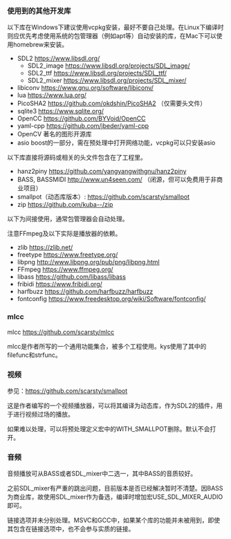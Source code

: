 ### 使用到的其他开发库

以下库在Windows下建议使用vcpkg安装，最好不要自己处理。在Linux下编译时则应优先考虑使用系统的包管理器（例如apt等）自动安装的库，在Mac下可以使用homebrew来安装。

- SDL2 <https://www.libsdl.org/>
  - SDL2_image <https://www.libsdl.org/projects/SDL_image/>
  - SDL2_ttf <https://www.libsdl.org/projects/SDL_ttf/>
  - SDL2_mixer <https://www.libsdl.org/projects/SDL_mixer/>
- libiconv <https://www.gnu.org/software/libiconv/>
- lua <https://www.lua.org/>
- PicoSHA2 <https://github.com/okdshin/PicoSHA2> （仅需要头文件）
- sqlite3 <https://www.sqlite.org/>
- OpenCC <https://github.com/BYVoid/OpenCC>
- yaml-cpp <https://github.com/jbeder/yaml-cpp>
- OpenCV 著名的图形开源库
- asio boost的一部分，需在预处理中打开网络功能，vcpkg可以只安装asio

以下库直接将源码或相关的头文件包含在了工程里。

- hanz2piny <https://github.com/yangyangwithgnu/hanz2piny>
- BASS, BASSMIDI <http://www.un4seen.com/> （闭源，但可以免费用于非商业项目）
- smallpot（动态库版本）: <https://github.com/scarsty/smallpot>
- zip <https://github.com/kuba--/zip>

以下为间接使用，通常包管理器会自动处理。

注意FFmpeg及以下实际是播放器的依赖。

- zlib <https://zlib.net/>
- freetype <https://www.freetype.org/>
- libpng <http://www.libpng.org/pub/png/libpng.html>
- FFmpeg <https://www.ffmpeg.org/>
- libass <https://github.com/libass/libass>
- fribidi <https://www.fribidi.org/>
- harfbuzz <https://github.com/harfbuzz/harfbuzz>
- fontconfig <https://www.freedesktop.org/wiki/Software/fontconfig/>

### mlcc

mlcc <https://github.com/scarsty/mlcc>

mlcc是作者所写的一个通用功能集合，被多个工程使用。kys使用了其中的filefunc和strfunc。

### 视频

参见：<https://github.com/scarsty/smallpot>

这是作者编写的一个视频播放器，可以将其编译为动态库，作为SDL2的插件，用于进行视频过场的播放。

如果难以处理，可以将预处理定义宏中的WITH_SMALLPOT删除。默认不会打开。

### 音频

音频播放可从BASS或者SDL_mixer中二选一，其中BASS的音质较好。

之前SDL_mixer有严重的跳出问题，目前版本是否已经解决暂时不清楚。因BASS为商业库，故使用SDL_mixer作为备选，编译时增加宏USE_SDL_MIXER_AUDIO即可。

链接选项并未分别处理。MSVC和GCC中，如果某个库的功能并未被用到，即使其包含在链接选项中，也不会参与实质的链接。